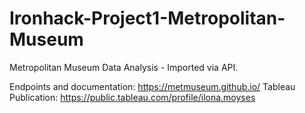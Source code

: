 # Ironhack-Project1-Metropolitan-Museum
Metropolitan Museum Data Analysis - Imported via API. 

Endpoints and documentation: https://metmuseum.github.io/
Tableau Publication: https://public.tableau.com/profile/ilona.moyses
